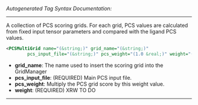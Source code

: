<!-- THIS IS AN AUTOGENERATED FILE: Don't edit it directly, instead change the schema definition in the code itself. -->

_Autogenerated Tag Syntax Documentation:_

---
A collection of PCS scoring grids. For each grid, PCS values are calculated from fixed input tensor parameters and compared with the ligand PCS values.

```xml
<PCSMultiGrid name="(&string;)" grid_name="(&string;)"
        pcs_input_file="(&string;)" pcs_weight="(1.0 &real;)" weight="(&real;)" />
```

-   **grid_name**: The name used to insert the scoring grid into the GridManager
-   **pcs_input_file**: (REQUIRED) Main PCS input file.
-   **pcs_weight**: Multiply the PCS grid score by this weight value.
-   **weight**: (REQUIRED) XRW TO DO

---
